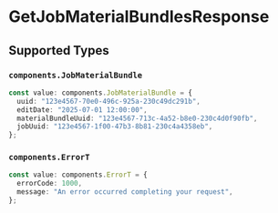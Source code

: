 # GetJobMaterialBundlesResponse


## Supported Types

### `components.JobMaterialBundle`

```typescript
const value: components.JobMaterialBundle = {
  uuid: "123e4567-70e0-496c-925a-230c49dc291b",
  editDate: "2025-07-01 12:00:00",
  materialBundleUuid: "123e4567-713c-4a52-b8e0-230c4d0f90fb",
  jobUuid: "123e4567-1f00-47b3-8b81-230c4a4358eb",
};
```

### `components.ErrorT`

```typescript
const value: components.ErrorT = {
  errorCode: 1000,
  message: "An error occurred completing your request",
};
```

